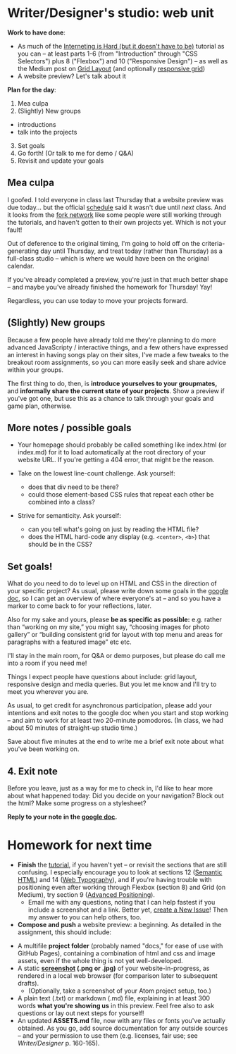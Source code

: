 
# Writer/Designer's studio: web unit

**Work to have done**:

* As much of the [Interneting is Hard (but it doesn't have to be)](https://internetingishard.com/html-and-css/) tutorial as you can – at least parts 1-6 (from "Introduction" through "CSS Selectors") plus 8 ("Flexbox") and 10 ("Responsive Design") – as well as the Medium post on [Grid Layout](https://medium.com/deemaze-software/css-grid-layout-crossed-sections-fca9e956e725) (and optionally [responsive grid](https://medium.com/deemaze-software/css-grid-responsive-layouts-and-components-eee1badd5a2f))
* A website preview? Let's talk about it


**Plan for the day**:
1. Mea culpa
2. (Slightly) New groups
  - introductions
  - talk into the projects
3. Set goals
4. Go forth! (Or talk to me for demo / Q&A)
5. Revisit and update your goals


## Mea culpa

I goofed. I told everyone in class last Thursday that a website preview was due today... but the official [schedule]({{site.github.url}}/schedule) said it wasn't due until *next* class. And it looks from the [fork network]({{site.github.repository_url}}/network) like some people were still working through the tutorials, and haven't gotten to their own projects yet. Which is not your fault!

Out of deference to the original timing, I'm going to hold off on the criteria-generating day until Thursday, and treat today (rather than Thursday) as a full-class studio – which is where we would have been on the original calendar.

If you've already completed a preview, you're just in that much better shape – and maybe you've already finished the homework for Thursday! Yay!

Regardless, you can use today to move your projects forward.

## (Slightly) New groups

Because a few people have already told me they're planning to do more advanced JavaScripty / interactive things, and a few others have expressed an interest in having songs play on their sites, I've made a few tweaks to the breakout room assignments, so you can more easily seek and share advice within your groups.

The first thing to do, then, is **introduce yourselves to your groupmates,** and **informally share the current state of your projects**. Show a preview if you've got one, but use this as a chance to talk through your goals and game plan, otherwise.


## More notes / possible goals

* Your homepage should probably be called something like index.html (or index.md) for it to load automatically at the root directory of your website URL. If you're getting a 404 error, that might be the reason.

* Take on the lowest line-count challenge. Ask yourself:
  - does that div need to be there?
  - could those element-based CSS rules that repeat each other be combined into a class?

* Strive for semanticity. Ask yourself:
  - can you tell what's going on just by reading the HTML file?
  - does the HTML hard-code any display (e.g. `<center>`, `<b>`) that should be in the CSS?  


## Set goals!

What do you need to do to level up on HTML and CSS in the direction of your specific project? As usual, please write down some goals in the [google doc](http://bit.ly/cdm2020fall-notes#heading=h.7zb9mzjb0aox), so I can get an overview of where everyone's at – and so you have a marker to come back to for your reflections, later.

Also for my sake and yours, please **be as specific as possible:** e.g. rather than “working on my site,” you might say, “choosing images for photo gallery” or “building consistent grid for layout with top menu and areas for paragraphs with a featured image” etc etc.

<div class="alert alert-info">
I'll stay in the main room, for Q&A or demo purposes, but please do call me into a room if you need me!
</div>

Things I expect people have questions about include: grid layout, responsive design and media queries. But you let me know and I'll try to meet you wherever you are.

<div class="alert alert-warning">
As usual, to get credit for asynchronous participation, please add your intentions and exit notes to the google doc when you start and stop working – and aim to work for at least two 20-minute pomodoros. (In class, we had about 50 minutes of straight-up studio time.)
</div>


Save about five minutes at the end to write me a brief exit note about what you've been working on.

## 4. Exit note
<div class="alert alert-success">
Before you leave, just as a way for me to check in, I'd like to hear more about what happened today: Did you decide on your navigation? Block out the html? Make some progress on a stylesheet?

<strong>Reply to your note in the <a href="http://bit.ly/cdm2020fall-notes#heading=h.7zb9mzjb0aox">google doc</a>.</strong>
</div>

# Homework for next time

* **Finish** the [tutorial](https://internetingishard.com/html-and-css/), if you haven't yet – or revisit the sections that are still confusing. I especially encourage you to look at sections 12 ([Semantic HTML](https://www.internetingishard.com/html-and-css/semantic-html/)) and 14 ([Web Typography](https://www.internetingishard.com/html-and-css/web-typography/)), and if you're having trouble with positioning even after working through Flexbox (section 8) and Grid (on Medium), try section 9 ([Advanced Positioning](https://www.internetingishard.com/html-and-css/advanced-positioning/)).
  - Email me with any questions, noting that I can help fastest if you include a screenshot and a link. Better yet, [create a New Issue](https://github.com/benmiller314/cdm2020fall/issues/new/choose)! Then my answer to you can help others, too.
* **Compose and push** a website preview: a beginning. As detailed in the assignment, this should include:
<ul><li>A multifile <strong>project folder</strong> (probably named "docs," for ease of use with GitHub Pages), containing a combination of html and css and image assets, even if the whole thing is not yet well-developed.</li><li> A static <strong><a href="https://www.take-a-screenshot.org/">screenshot</a> (.png or .jpg)</strong> of your website-in-progress, as rendered in a local web browser (for comparison later to subsequent drafts). <ul><li>(Optionally, take a screenshot of your Atom project setup, too.)</li></ul></li><li> A plain text (.txt) or markdown (.md) file, explaining in at least 300 words <strong>what you're showing us</strong> in this preview. Feel free also to ask questions or lay out next steps for yourself!</li><li> An updated <strong>ASSETS.md</strong> file, now with any files or fonts you've actually obtained. As you go, add source documentation for any outside sources – and your permission to use them (e.g. licenses, fair use; see <em>Writer/Designer</em> p. 160-165).</li></ul>

